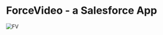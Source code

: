# ForceVideo - a Salesforce App

![FV](https://github.com/abuindario/ForceVideo/assets/92298516/ff280110-092b-4f99-801d-0dcecf07848c)
